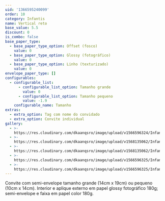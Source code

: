 ```yaml
---
uid: '1366595240099'
order: 10
category: Infantis
name: Vertical reto
base_value: 5.5
discount: 0
is_combo: false
base_paper_type:
  - base_paper_type_option: Offset (fosco)
    value: 0
  - base_paper_type_option: Glossy (fotográfico)
    value: 0
  - base_paper_type_option: Linho (texturizado)
    value: 0
envelope_paper_type: []
configurables:
  - configurable_list:
      - configurable_list_option: Tamanho grande
        value: 0
      - configurable_list_option: Tamanho pequeno
        value: -1.9
    configurable_name: Tamanho
extras:
  - extra_option: Tag com nome do convidado
  - extra_option: Convite individual
gallery:
  - >-
    https://res.cloudinary.com/dkaanqsro/image/upload/v1566596324/Infantis/Convite_vertical_corte_reto_1_d0vzih.jpg
  - >-
    https://res.cloudinary.com/dkaanqsro/image/upload/v1568135062/Infantis/Convite_vertical_corte_reto_3_j9trep.jpg
  - >-
    https://res.cloudinary.com/dkaanqsro/image/upload/v1568135062/Infantis/Convite_vertical_corte_reto_2_ixxiwe.jpg
  - >-
    https://res.cloudinary.com/dkaanqsro/image/upload/v1566596325/Infantis/Convite_vertical_corte_reto_4_z1fmkp.jpg
  - >-
    https://res.cloudinary.com/dkaanqsro/image/upload/v1566596325/Infantis/Convite_vertical_corte_reto_5_cmt0lu.jpg
---
```

Convite com semi-envelope tamanho grande (14cm x 19cm) ou pequeno (10cm x 14cm). Interior e aplique externo em papel glossy fotográfico 180g; semi-envelope e faixa em papel color 180g.
